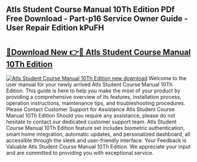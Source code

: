 ## Atls Student Course Manual 10Th Edition PDf Free Download - Part-p16 Service Owner Guide - User Repair Edition kPuFH

# <h2><a href="http://cf18675.oget.top/?id=Atls+Student+Course+Manual+10Th+Edition">🔗Download New 👉🔴 Atls Student Course Manual 10Th Edition</a></h2>

[![Atls Student Course Manual 10Th Edition new download](https://i.imgur.com/5g1atiW.png)](http://cf18675.oget.top/?id=Atls+Student+Course+Manual+10Th+Edition)
Welcome to the user manual for your newly arrived Atls Student Course Manual 10Th Edition. This guide is here to help you make the most of your product by providing a comprehensive overview of its features, installation process, operation instructions, maintenance tips, and troubleshooting procedures. Please Contact Customer Support for Assistance Atls Student Course Manual 10Th Edition Should you require any assistance, please do not hesitate to contact our dedicated customer support team. Atls Student Course Manual 10Th Edition feature set includes biometric authentication, smart home integration, automatic updates, and personalized dashboard, all accessible through the sleek and user-friendly interface. Your Feedback is Valuable Atls Student Course Manual 10Th Edition. We appreciate your input and are committed to providing you with exceptional service.
